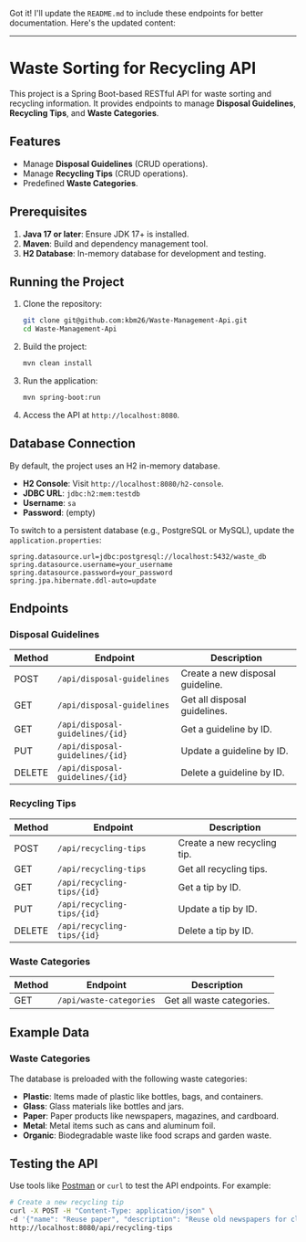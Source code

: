 Got it! I'll update the `README.md` to include these endpoints for better documentation. Here's the updated content:

---

# Waste Sorting for Recycling API

This project is a Spring Boot-based RESTful API for waste sorting and recycling information. It provides endpoints to manage **Disposal Guidelines**, **Recycling Tips**, and **Waste Categories**.

## Features

- Manage **Disposal Guidelines** (CRUD operations).
- Manage **Recycling Tips** (CRUD operations).
- Predefined **Waste Categories**.

## Prerequisites

1. **Java 17 or later**: Ensure JDK 17+ is installed.
2. **Maven**: Build and dependency management tool.
3. **H2 Database**: In-memory database for development and testing.

## Running the Project

1. Clone the repository:
   ```bash
   git clone git@github.com:kbm26/Waste-Management-Api.git
   cd Waste-Management-Api
   ```

2. Build the project:
   ```bash
   mvn clean install
   ```

3. Run the application:
   ```bash
   mvn spring-boot:run
   ```

4. Access the API at `http://localhost:8080`.

## Database Connection

By default, the project uses an H2 in-memory database.

- **H2 Console**: Visit `http://localhost:8080/h2-console`.
- **JDBC URL**: `jdbc:h2:mem:testdb`
- **Username**: `sa`
- **Password**: (empty)

To switch to a persistent database (e.g., PostgreSQL or MySQL), update the `application.properties`:

```properties
spring.datasource.url=jdbc:postgresql://localhost:5432/waste_db
spring.datasource.username=your_username
spring.datasource.password=your_password
spring.jpa.hibernate.ddl-auto=update
```

## Endpoints

### Disposal Guidelines

| Method | Endpoint                      | Description                      |
|--------|-------------------------------|----------------------------------|
| POST   | `/api/disposal-guidelines`    | Create a new disposal guideline. |
| GET    | `/api/disposal-guidelines`    | Get all disposal guidelines.     |
| GET    | `/api/disposal-guidelines/{id}` | Get a guideline by ID.           |
| PUT    | `/api/disposal-guidelines/{id}` | Update a guideline by ID.        |
| DELETE | `/api/disposal-guidelines/{id}` | Delete a guideline by ID.        |

### Recycling Tips

| Method | Endpoint                  | Description                  |
|--------|---------------------------|------------------------------|
| POST   | `/api/recycling-tips`     | Create a new recycling tip.  |
| GET    | `/api/recycling-tips`     | Get all recycling tips.      |
| GET    | `/api/recycling-tips/{id}` | Get a tip by ID.             |
| PUT    | `/api/recycling-tips/{id}` | Update a tip by ID.          |
| DELETE | `/api/recycling-tips/{id}` | Delete a tip by ID.          |

### Waste Categories

| Method | Endpoint         | Description                        |
|--------|------------------|------------------------------------|
| GET    | `/api/waste-categories` | Get all waste categories.         |

## Example Data

### Waste Categories
The database is preloaded with the following waste categories:

- **Plastic**: Items made of plastic like bottles, bags, and containers.
- **Glass**: Glass materials like bottles and jars.
- **Paper**: Paper products like newspapers, magazines, and cardboard.
- **Metal**: Metal items such as cans and aluminum foil.
- **Organic**: Biodegradable waste like food scraps and garden waste.

## Testing the API

Use tools like [Postman](https://www.postman.com/) or `curl` to test the API endpoints. For example:

```bash
# Create a new recycling tip
curl -X POST -H "Content-Type: application/json" \
-d '{"name": "Reuse paper", "description": "Reuse old newspapers for cleaning windows."}' \
http://localhost:8080/api/recycling-tips
```